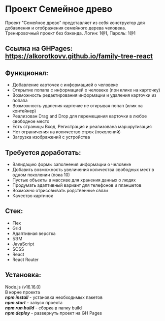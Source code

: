 # Проект Семейное древо
Проект "Семейное древо" представляет из себя конструктор для добавления и отображения семейного дерева человека. Тренировочный проект без бэкенда. Логин: 1@1, Пароль: 1@1
## Ссылка на GHPages: https://alkorotkovv.github.io/family-tree-react
## Функционал:
- Добавление карточек с информацией о человеке
- Открытие попапа с информацией о человеке (при клике на карточку)
- Возможность редактирования информации и удаления карточки из попапа
- Возможность удаления карточке не открывая попап (клик на контейнер)
- Реализован Drag and Drop для перемещения карточки в любое свободное место
- Есть страницы Вход, Регистрация и реализована маршрутизация
- Нет ограничения на количество строк (поколений)
- Загрузка изображений с устройства
## Требуется доработать:
- Валидацию формы заполнения информации о человеке
- Добавить возможность увеличения количества свободных мест в одном поколении (пока 10)
- Пустые объекты в массиве для хранения данных о людях
- Продумать адаптивный вариант для телефонов и планшетов
- Возможно отрисовывать родственные связи
- Качество картинок
## Стек:
- Flex 
- Grid 
- Адаптивная верстка 
- БЭМ 
- JavaScript 
- SCSS 
- React 
- React Router
## Установка:
Node.js (v16.16.0)  
В корне проекта  
***npm install*** - установка необходимых пакетов  
***npm start*** - запуск проекта  
***npm run build*** - сборка в папку build  
***npm deploy*** - развернуть проект на GH Pages  
